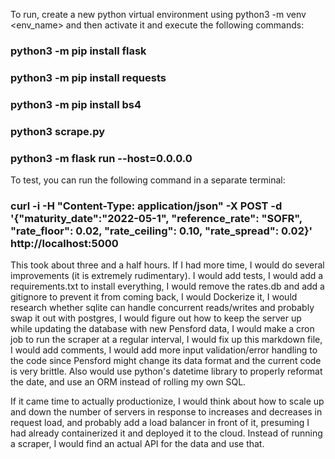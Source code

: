To run, create a new python virtual environment using python3 -m venv <env_name> and then activate it and execute the following commands:
### python3 -m pip install flask
### python3 -m pip install requests
### python3 -m pip install bs4
### python3 scrape.py
### python3 -m flask run --host=0.0.0.0

To test, you can run the following command in a separate terminal:
### curl -i -H "Content-Type: application/json" -X POST -d '{"maturity_date":"2022-05-1", "reference_rate": "SOFR", "rate_floor": 0.02, "rate_ceiling": 0.10, "rate_spread": 0.02}' http://localhost:5000

This took about three and a half hours. If I had more time, I would do several improvements (it is extremely rudimentary). I would add tests, I would add a requirements.txt to install everything, I would remove the rates.db and add a gitignore to prevent it from coming back, I would Dockerize it, I would research whether sqlite can handle concurrent reads/writes and probably swap it out with postgres, I would figure out how to keep the server up while updating the database with new Pensford data, I would make a cron job to run the scraper at a regular interval, I would fix up this markdown file, I would add comments, I would add more input validation/error handling to the code since Pensford might change its data format and the current code is very brittle. Also would use python's datetime library to properly reformat the date, and use an ORM instead of rolling my own SQL.

If it came time to actually productionize, I would think about how to scale up and down the number of servers in response to increases and decreases in request load, and probably add a load balancer in front of it, presuming I had already containerized it and deployed it to the cloud. Instead of running a scraper, I would find an actual API for the data and use that. 
